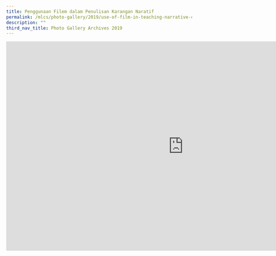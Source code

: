 ```yaml
---
title: Penggunaan Filem dalam Penulisan Karangan Naratif
permalink: /mlcs/photo-gallery/2019/use-of-film-in-teaching-narrative-composition/
description: ""
third_nav_title: Photo Gallery Archives 2019
---
```

<iframe allowfullscreen="true" height="569" width="960" frameborder="0" src="https://docs.google.com/presentation/d/e/2PACX-1vR0E1GE3xDkP6qW3RsJcTtoUm2RislIWLH8t6WVPiqIHhcmRQMKCYEJU5W9fQWyC7UjUHqd5SeU1DGk/embed?start=false&amp;loop=false&amp;delayms=3000"></iframe>
